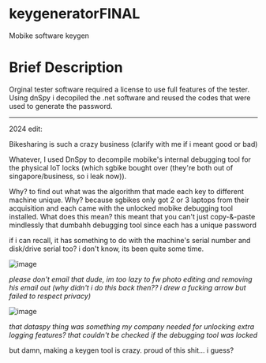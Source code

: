 # keygeneratorFINAL
Mobike software keygen

# Brief Description
Orginal tester software required a license to use full features of the tester. Using dnSpy i decopiled the .net software and reused the codes that were used to generate the password.

<hr/>

2024 edit:

Bikesharing is such a crazy business (clarify with me if i meant good or bad)

Whatever, I used DnSpy to decompile mobike's internal debugging tool for the physical IoT locks (which sgbike bought over (they're both out of singapore/business, so i leak now)).

Why? to find out what was the algorithm that made each key to different machine unique.
Why? because sgbikes only got 2 or 3 laptops from their acquisition and each came with the unlocked mobike debugging tool installed.
What does this mean? this meant that you can't just copy-&-paste mindlessly that dumbahh debugging tool since each has a unique password

if i can recall, it has something to do with the machine's serial number and disk/drive serial too? i don't know, its been quite some time.


![image](https://github.com/cheonglol/keygeneratorFINAL/assets/82318965/2bd0bd25-3992-4aaa-b5d3-e46a07fc23e1)

_please don't email that dude, im too lazy to fw photo editing and removing his email out (why didn't i do this back then?? i drew a fucking arrow but failed to respect privacy)_

![image](https://github.com/cheonglol/keygeneratorFINAL/assets/82318965/c4fd6767-51ff-40be-a0d8-614f450a0282)


_that dataspy thing was something my company needed for unlocking extra logging features? that couldn't be checked if the debugging tool was locked_


but damn, making a keygen tool is crazy. proud of this shit... i guess?

